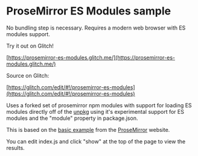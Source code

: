 # ProseMirror ES Modules sample

No bundling step is necessary. Requires a modern web browser with ES modules support.

Try it out on Glitch!

[https://prosemirror-es-modules.glitch.me/](https://prosemirror-es-modules.glitch.me/)

Source on Glitch:

[https://glitch.com/edit/#!/prosemirror-es-modules](https://glitch.com/edit/#!/prosemirror-es-modules)

Uses a forked set of prosemirror npm modules with support for loading ES modules directly off of the [unpkg](https://unpkg.com/) using it's experimental
support for ES modules and the "module" property in package.json.

This is based on the [basic example](http://prosemirror.net/examples/basic/) from the [ProseMirror](http://prosemirror.net) website.

You can edit index.js and click "show" at the top of the page to view the results.
